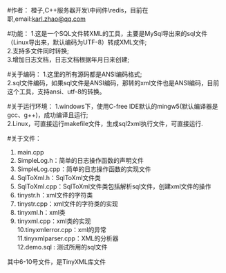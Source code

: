 ﻿#作者：
橙子,C++服务器开发\中间件\redis，目前在职,email:karl.zhao@qq.com  

#功能：
1.这是一个SQL文件转XML的工具，主要是MySql导出来的sql文件（Linux导出来，默认编码为UTF-8）转成XML文件;  
2.支持多文件同时转换;  
3.增加日志文档，日志文档根据年月日来创建;

#关于编码：
1.这里的所有源码都是ANSI编码格式;  
2.sql文件编码，如果sql文件是ANSI编码，那转的xml文件也是ANSI编码，目前这个工具，支持ansi、utf-8的转换。  

#关于运行环境：
1.windows下，使用C-free IDE默认的mingw5(默认编译器是gcc、g++)，成功编译且运行;  
2.Linux，可直接运行makefile文件，生成sql2xml执行文件，可直接运行.  

#关于文件：
1. main.cpp  
2. SimpleLog.h：简单的日志操作函数的声明文件  
3. SimpleLog.cpp：简单的日志操作函数的实现文件   
4. SqlToXml.h：SqlToXml文件类   
5. SqlToXml.cpp：SqlToXml文件类包括解析sql文件，创建xml文件的操作  
6. tinystr.h：xml文件的字符类   
7. tinystr.cpp：xml文件的字符类的实现   
8. tinyxml.h：xml类   
9. tinyxml.cpp：xml类的实现  
10.tinyxmlerror.cpp：xml的异常  
11.tinyxmlparser.cpp：XML的分析器  
12.demo.sql : 测试所用的sql文件  

其中6-10号文件，是TinyXML库文件  